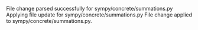 File change parsed successfully for sympy/concrete/summations.py
Applying file update for sympy/concrete/summations.py
File change applied to sympy/concrete/summations.py.
